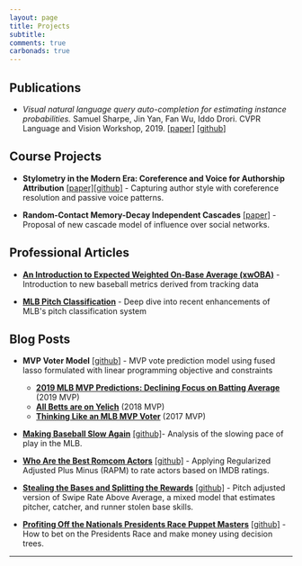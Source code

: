 ```yaml
---
layout: page
title: Projects
subtitle: 
comments: true
carbonads: true
---
```


## Publications

- *Visual natural language query auto-completion for estimating instance probabilities.* 
Samuel Sharpe, Jin Yan, Fan Wu, Iddo Drori. 
CVPR Language and Vision Workshop, 2019. [\[paper\]](https://arxiv.org/abs/1910.04887) [\[github\]](https://github.com/ssharpe42/VNLQAC)

## Course Projects

-  **Stylometry in the Modern Era: Coreference and Voice for Authorship Attribution** [\[paper\]](https://ssharpe42.github.io/CorefVoice)[\[github\]](https://github.com/ssharpe42/AuthorStyle) - Capturing author style with coreference resolution and passive voice patterns. 

-  **Random-Contact Memory-Decay Independent Cascades** [\[paper\]](https://ssharpe42.github.io/RCMD-IC) - Proposal of new cascade model of influence over social networks.

## Professional Articles

- [**An Introduction to Expected Weighted On-Base Average (xwOBA)**](https://technology.mlblogs.com/an-introduction-to-expected-weighted-on-base-average-xwoba-29d6070ba52b) - Introduction to new baseball metrics derived from tracking data

- [**MLB Pitch Classification**](https://technology.mlblogs.com/mlb-pitch-classification-64a1e32ee079) - Deep dive into recent enhancements of MLB's pitch classification system

## Blog Posts

- **MVP Voter Model** [\[github\]](https://github.com/ssharpe42/MLB_MVPVoting) - MVP vote prediction model using fused 
lasso formulated with linear programming objective and constraints
    - **[2019 MLB MVP Predictions: Declining Focus on Batting Average](https://sharpestats.com/2019-mlb-mvp-predictions-declining-focus-on-batting-average/)** (2019 MVP)
    - **[All Betts are on Yelich](https://sharpestats.com/all-betts-are-on-yelich/)** (2018 MVP)
    - **[Thinking Like an MLB MVP Voter](https://sharpestats.com/thinking-like-an-mlb-mvp-voter/)** (2017 MVP)

- **[Making Baseball Slow Again](https://sharpestats.com/making-baseball-slow-again/)** [\[github\]](https://github.com/ssharpe42/PaceofPlay)- Analysis of the slowing pace of play in the MLB.

- **[Who Are the Best Romcom Actors](https://sharpestats.com/who-are-the-best-romcom-actors/)** [\[github\]](https://github.com/ssharpe42/RomComPlusMinus) - 
    Applying Regularized Adjusted Plus Minus (RAPM) to rate actors based on IMDB ratings. 
    
- **[Stealing the Bases and Splitting the Rewards](https://sharpestats.com/stealing-bases-and-splitting-the-rewards/)** [\[github\]](https://github.com/ssharpe42/pSRAA) - Pitch adjusted version of Swipe Rate Above Average, a mixed model that estimates pitcher, catcher, and runner stolen base skills. 

- **[Profiting Off the Nationals Presidents Race Puppet Masters](https://sharpestats.com/profiting-off-the-nationals-presidents-race-puppet-masters/)** [\[github\]](https://github.com/ssharpe42/PresidentRace) - How to bet on the Presidents Race and make money using decision trees. 

---
